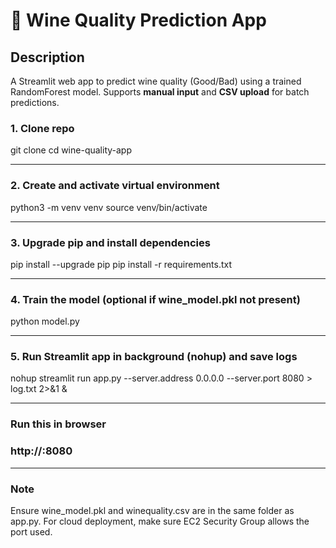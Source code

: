 # 🍷 Wine Quality Prediction App

## Description
A Streamlit web app to predict wine quality (Good/Bad) using a trained RandomForest model. Supports **manual input** and **CSV upload** for batch predictions.

### 1. Clone repo
git clone <repo-url>
cd wine-quality-app

---

### 2. Create and activate virtual environment
python3 -m venv venv
source venv/bin/activate

---

### 3. Upgrade pip and install dependencies
pip install --upgrade pip
pip install -r requirements.txt

---

### 4. Train the model (optional if wine_model.pkl not present)
python model.py

---

### 5. Run Streamlit app in background (nohup) and save logs
nohup streamlit run app.py --server.address 0.0.0.0 --server.port 8080 > log.txt 2>&1 &

---
### Run this in browser
### http://<EC2-PUBLIC-IP>:8080

---

### Note
Ensure wine_model.pkl and winequality.csv are in the same folder as app.py.
For cloud deployment, make sure EC2 Security Group allows the port used.

